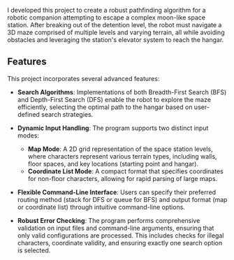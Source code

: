 
I developed this project to create a robust pathfinding algorithm for a robotic companion attempting to escape a complex moon-like space station. After breaking out of the detention level, the robot must navigate a 3D maze comprised of multiple levels and varying terrain, all while avoiding obstacles and leveraging the station's elevator system to reach the hangar.

## Features

This project incorporates several advanced features:

- **Search Algorithms**: Implementations of both Breadth-First Search (BFS) and Depth-First Search (DFS) enable the robot to explore the maze efficiently, selecting the optimal path to the hangar based on user-defined search strategies.
  
- **Dynamic Input Handling**: The program supports two distinct input modes:
  - **Map Mode**: A 2D grid representation of the space station levels, where characters represent various terrain types, including walls, floor spaces, and key locations (starting point and hangar).
  - **Coordinate List Mode**: A compact format that specifies coordinates for non-floor characters, allowing for rapid parsing of large maps.

- **Flexible Command-Line Interface**: Users can specify their preferred routing method (stack for DFS or queue for BFS) and output format (map or coordinate list) through intuitive command-line options.

- **Robust Error Checking**: The program performs comprehensive validation on input files and command-line arguments, ensuring that only valid configurations are processed. This includes checks for illegal characters, coordinate validity, and ensuring exactly one search option is selected.
